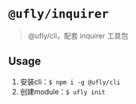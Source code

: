 # `@ufly/inquirer`

> @ufly/cli，配套 inquirer 工具包

## Usage
1. 安装cli：`$ npm i -g @ufly/cli`
2. 创建module：`$ ufly init`